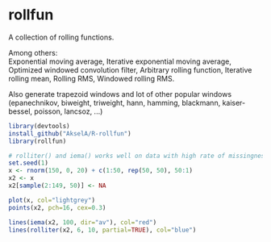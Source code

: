 # rollfun  

A collection of rolling functions.  

Among others:  
Exponential moving average, Iterative exponential moving average, Optimized windowed convolution filter, Arbitrary rolling function, Iterative rolling mean, Rolling RMS, Windowed rolling RMS.  

Also generate trapezoid windows and lot of other popular windows (epanechnikov, biweight, triweight, hann, hamming, blackmann, kaiser-bessel, poisson, lancsoz, ...)

```R
library(devtools)
install_github("AkselA/R-rollfun")
library(rollfun)

# rolliter() and iema() works well on data with high rate of missingness
set.seed(1)
x <- rnorm(150, 0, 20) + c(1:50, rep(50, 50), 50:1)
x2 <- x
x2[sample(2:149, 50)] <- NA

plot(x, col="lightgrey")
points(x2, pch=16, cex=0.3)

lines(iema(x2, 100, dir="av"), col="red")
lines(rolliter(x2, 6, 10, partial=TRUE), col="blue")
```